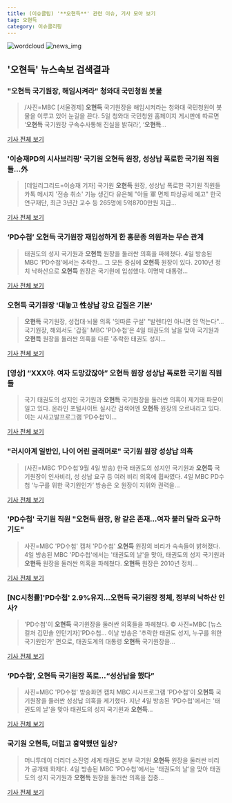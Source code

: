 ```yaml
---
title: (이슈클립) '**오현득**' 관련 이슈, 기사 모아 보기
tag: 오현득
category: 이슈클리핑
---
```

![wordcloud](https://s3.ap-northeast-2.amazonaws.com/lyrics101-wordcloud/2018-09-05-1536113230.png)
![news_img](https://user-images.githubusercontent.com/42597476/44507050-1206f400-a6e4-11e8-8d98-7ffbfebb353f.png)
## **'**오현득**'** 뉴스속보 검색결과
### "**오현득** 국기원장, 해임시켜라" 청와대 국민청원 봇물

>/사진=MBC [서울경제] **오현득** 국기원장을 해임시켜라는 청와대 국민청원이 봇물을 이루고 있어 눈길을 끈다. 5일 청와대 국민청원 홈페이지 게시판에 따르면 ‘**오현득** 국기원장 구속수사통해 진실을 밝혀라’, ‘**오현득**...

<a href="http://www.sedaily.com/NewsView/1S4IP9NEJK" target="_blank">기사 전체 보기</a>

### '이승재PD의 시사브리핑' 국기원 **오현득** 원장, 성상납 폭로한 국기원 직원들…外

>[데일리그리드=이승재 기자] 국기원 **오현득** 원장, 성상납 폭로한 국기원 직원들 카톡 메시지 '전송 취소' 기능 생긴다 유은혜 "아들 軍 면제 파상공세 예고" 한국연구재단, 최근 3년간 교수 등 265명에 5억8700만원 지급...

<a href="http://www.dailygrid.net/news/articleView.html?idxno=92428" target="_blank">기사 전체 보기</a>

### ‘PD수첩’ **오현득** 국기원장 재입성하게 한 홍문종 의원과는 무슨 관계

>태권도의 성지 국기원과 **오현득** 원장을 둘러싼 의혹을 파헤쳤다. 4일 방송된 MBC ‘PD수첩’에서는 추락한... 그 모든 중심에 **오현득** 원장이 있다. 2010년 정치 낙하산으로 **오현득** 원장은 국기원에 입성했다. 이명박 대통령...

<a href="http://www.kookje.co.kr/news2011/asp/newsbody.asp?code=0500&key=20180905.99099001591" target="_blank">기사 전체 보기</a>

### **오현득** 국기원장 '대놓고 性상납 강요 갑질은 기본'

>**오현득** 국기원장, 성접대·뇌물 의혹 '잇따른 구설' "발렌타인 아니면 안 먹는다"…국기원장, 해외서도 '갑질' MBC 'PD수첩'은 4일 태권도의 날을 맞아 국기원과 **오현득** 원장을 둘러싼 의혹을 다룬 '추락한 태권도 성지...

<a href="http://www.yeowonnews.com/sub_read.html?uid=7637&section=sc5" target="_blank">기사 전체 보기</a>

### [영상] “XXX야. 여자 도망갔잖아” **오현득** 원장 성상납 폭로한 국기원 직원들

>국기 태권도의 성지인 국기원과 **오현득** 국기원장을 둘러싼 의혹이 제기돼 파문이 일고 있다. 온라인 포털사이트 실시간 검색어엔 **오현득** 원장의 오르내리고 있다. 이는 시사고발프로그램 ‘PD수첩’이...

<a href="http://news.kmib.co.kr/article/view.asp?arcid=0012657607&code=61121211&cp=nv" target="_blank">기사 전체 보기</a>

### "러시아계 일반인, 나이 어린 글래머로" 국기원 원장 성상납 의혹

>(사진=MBC ‘PD수첩’9월 4일 방송) 한국 태권도의 성지인 국기원과 **오현득** 국기원장이 인사비리, 성 상납 요구 등 여러 비리 의혹에 휩싸였다. 4일 MBC PD수첩 ‘누구를 위한 국기원인가’ 방송은 오 원장이 지위와 권력을...

<a href="http://www.edaily.co.kr/news/newspath.asp?newsid=02004086619337168" target="_blank">기사 전체 보기</a>

### 'PD수첩' 국기원 직원 "**오현득** 원장, 왕 같은 존재…여자 불러 달라 요구하기도"

>사진=MBC 'PD수첩' 캡처 'PD수첩' **오현득** 원장의 비리가 속속들이 밝혀졌다. 4일 방송된 MBC 'PD수첩'에서는 '태권도의 날'을 맞아, 태권도의 성지 국기원과 **오현득** 원장을 둘러싼 의혹을 파헤쳤다. **오현득** 원장은 2010년 정치...

<a href="http://news20.busan.com/controller/newsController.jsp?newsId=20180905000001" target="_blank">기사 전체 보기</a>

### [NC시청률]'PD수첩' 2.9%유지…**오현득** 국기원장 정체, 정부의 낙하산 인사?

>'PD수첩'이 **오현득** 국기원장을 둘러싼 의혹들을 파헤쳤다.     © 사진=MBC [뉴스컬처 김민솔 인턴기자]'PD수첩... 이날 방송은 '추락한 태권도 성지, 누구를 위한 국기원인가' 편으로, 태권도계의 대통령 **오현득** 국기원장을...

<a href="http://www.newsculture.tv/sub_read.html?uid=140618&section=sc155" target="_blank">기사 전체 보기</a>

### ‘PD수첩’, **오현득** 국기원장 폭로…“성상납을 했다”

>사진=MBC 'PD수첩' 방송화면 캡처 MBC 시사프로그램 'PD수첩'이 **오현득** 국기원장을 둘러싼 성상납 의혹을 제기했다. 지난 4일 방송된 'PD수첩'에서는 '태권도의 날'을 맞아 태권도의 성지 국기원과 **오현득**...

<a href="http://www.hkbs.co.kr/news/articleView.html?idxno=482643" target="_blank">기사 전체 보기</a>

### 국기원 **오현득**, 더럽고 흉악했던 일상?

>머니투데이 더리더 소진영 세계 태권도 본부 국기원 **오현득** 원장을 둘러싼 비리가 공개돼 화제다.   4일 방송된 MBC 'PD수첩'에서는 '태권도의 날'을 맞아 태권도의 성지 국기원과 **오현득** 원장을 둘러싼 의혹을 집중...

<a href="http://theleader.mt.co.kr/articleView.html?no=2018090510577821889" target="_blank">기사 전체 보기</a>


